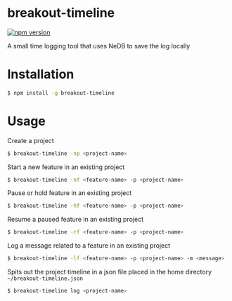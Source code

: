 # breakout-timeline


[![npm
version](https://badge.fury.io/js/breakout-timeline.svg)](https://badge.fury.io/js/breakout-timeline)

A small time logging tool that uses NeDB to save the log locally

# Installation

```sh
$ npm install -g breakout-timeline
```
# Usage

Create a project
```sh
$ breakout-timeline -np <project-name>
```

Start a new feature in an existing project
```sh
$ breakout-timeline -nf <feature-name> -p <project-name>
```

Pause or hold feature in an existing project
```sh
$ breakout-timeline -hf <feature-name> -p <project-name>
```

Resume a paused feature in an existing project
```sh
$ breakout-timeline -rf <feature-name> -p <project-name>
```

Log a message related to a feature in an existing project
```sh
$ breakout-timeline -lf <feature-name> -p <project-name> -m <message>
```

Spits out the project timeline in a json file placed in the home directory
`~/breakout-timeline.json`
```sh
$ breakout-timeline log <project-name>
```

